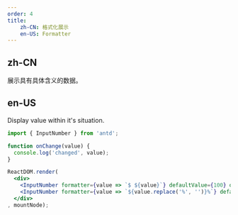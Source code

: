 ```yaml
---
order: 4
title:
    zh-CN: 格式化展示
    en-US: Formatter
---
```


## zh-CN

展示具有具体含义的数据。

## en-US

Display value within it's situation.

````jsx
import { InputNumber } from 'antd';

function onChange(value) {
  console.log('changed', value);
}

ReactDOM.render(
  <div>
    <InputNumber formatter={value => `$ ${value}`} defaultValue={100} onChange={onChange} />
    <InputNumber formatter={value => `${value.replace('%', '')}%`} defaultValue={100} onChange={onChange} />
  </div>
, mountNode);
````
